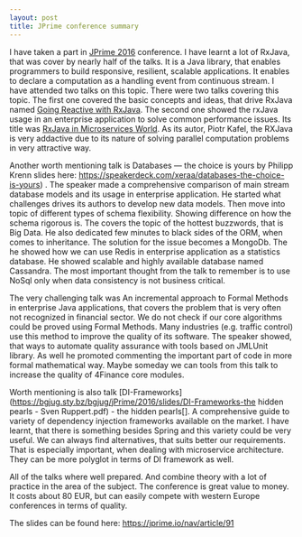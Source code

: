 ```yaml
---
layout: post
title: JPrime conference summary
---
```


I have taken a part in [JPrime 2016](https://jprime.io/ "jprime home page") conference. 
I have learnt a lot of RxJava, that was cover by nearly half of the talks. It is a Java library, that enables programmers to build responsive, resilient, scalable applications. It enables to declare a computation as a handling event from continuous stream. I have attended two talks on this topic.  There were two talks covering this topic. The first one covered the basic concepts and ideas, that drive RxJava named [Going Reactive with RxJava](https://speakerdeck.com/hcrnjak/going-reactive-with-rxjava-extended-at-jprime-sofia-2016). The second one showed the rxJava usage in an enterprise application to solve common performance issues. Its title was [RxJava in Microservices World](https://speakerdeck.com/pkafel/rxjava-in-microservices-world).  As its autor, Piotr Kafel, the RXJava is very addactive due to its nature of solving parallel computation problems in very attractive way.

Another worth mentioning talk is Databases — the choice is yours by Philipp Krenn slides here: https://speakerdeck.com/xeraa/databases-the-choice-is-yours) . The speaker made a comprehensive comparison of main stream database models and its usage in enterprise application. He started what challenges drives its authors to develop new data models. Then move into topic of different types of schema flexibility. Showing difference on how the schema rigorous is.  The covers the topic of the hottest buzzwords, that is Big Data. He also dedicated few minutes to black sides of the ORM, when comes to inheritance. The solution for the issue becomes a MongoDb. The he showed how we can use Redis in enterprise application as a statistics database. He showed scalable and highly available database named Cassandra. The most important thought from the talk to remember is to use NoSql only when data consistency is not business critical. 

The very challenging talk was An incremental approach to Formal Methods in enterprise Java applications, that covers the problem that is very often not recognized in financial sector. We do not check if our core algorithms could be proved using Formal Methods. Many industries (e.g. traffic control) use this method to improve the quality of its software. The speaker showed, that ways to automate quality assurance with tools based on JMLUnit library. As well he promoted commenting the important part of code in more formal mathematical way. Maybe someday we can tools from this talk to increase the quality of 4Finance core modules.

Worth mentioning is also talk [DI-Frameworks](https://bgjug.sty.bz/bgjug/jPrime/2016/slides/DI-Frameworks-the hidden pearls - Sven Ruppert.pdf) - the hidden pearls[]. A comprehensive guide to variety of dependency injection frameworks available on the market. I have learnt, that there is something besides Spring and this variety could be very useful. We can always find alternatives, that suits better our requirements. That is especially important, when dealing with microservice architecture. They can be more polyglot in terms of DI framework as well. 
 
All of the talks where well prepared. And combine theory with a lot of practice in the area of the subject. The conference is great value to money. It costs about 80 EUR, but can easily compete with western Europe conferences in terms of quality. 

The slides can be found here: https://jprime.io/nav/article/91
